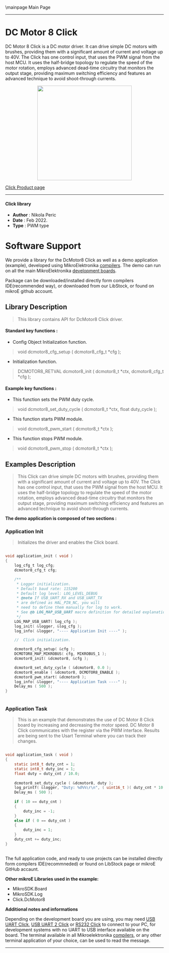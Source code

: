 \mainpage Main Page
 
---
# DC Motor 8 Click

DC Motor 8 Click is a DC motor driver. It can drive simple DC motors with brushes, providing them with a significant amount of current and voltage up to 40V. The Click has one control input, that uses the PWM signal from the host MCU. It uses the half-bridge topology to regulate the speed of the motor rotation, employs advanced dead-time circuitry that monitors the output stage, providing maximum switching efficiency and features an advanced technique to avoid shoot-through currents.

<p align="center">
  <img src="https://download.mikroe.com/images/click_for_ide/dcmotor8_click.png" height=300px>
</p>

[Click Product page](https://www.mikroe.com/dc-motor-8-click)

---


#### Click library 

- **Author**        : Nikola Peric
- **Date**          : Feb 2022.
- **Type**          : PWM type


# Software Support

We provide a library for the DcMotor8 Click 
as well as a demo application (example), developed using MikroElektronika 
[compilers](https://shop.mikroe.com/compilers). 
The demo can run on all the main MikroElektronika [development boards](https://shop.mikroe.com/development-boards).

Package can be downloaded/installed directly form compilers IDE(recommended way), or downloaded from our LibStock, or found on mikroE github account. 

## Library Description

> This library contains API for DcMotor8 Click driver.

#### Standard key functions :

- Config Object Initialization function.
> void dcmotor8_cfg_setup ( dcmotor8_cfg_t *cfg ); 
 
- Initialization function.
> DCMOTOR8_RETVAL dcmotor8_init ( dcmotor8_t *ctx, dcmotor8_cfg_t *cfg );


#### Example key functions :

- This function sets the PWM duty cycle.
> void dcmotor8_set_duty_cycle ( dcmotor8_t *ctx, float duty_cycle );
 
- This function starts PWM module.
> void dcmotor8_pwm_start ( dcmotor8_t *ctx );

- This function stops PWM module.
> void dcmotor8_pwm_stop ( dcmotor8_t *ctx );

## Examples Description

> This Click can drive simple DC motors with brushes, providing them with a significant amount 
> of current and voltage up to 40V. The Click has one control input, that uses the PWM signal 
> from the host MCU. It uses the half-bridge topology to regulate the speed of the motor 
> rotation, employs advanced dead-time circuitry that monitors the output stage, providing 
> maximum switching efficiency and features an advanced technique to avoid shoot-through 
> currents.

**The demo application is composed of two sections :**

### Application Init 

> Initializes the driver and enables the Click board.

```c

void application_init ( void )
{
    log_cfg_t log_cfg;
    dcmotor8_cfg_t cfg;

    /** 
     * Logger initialization.
     * Default baud rate: 115200
     * Default log level: LOG_LEVEL_DEBUG
     * @note If USB_UART_RX and USB_UART_TX 
     * are defined as HAL_PIN_NC, you will 
     * need to define them manually for log to work. 
     * See @b LOG_MAP_USB_UART macro definition for detailed explanation.
     */
    LOG_MAP_USB_UART( log_cfg );
    log_init( &logger, &log_cfg );
    log_info( &logger, "---- Application Init ----" );

    //  Click initialization.

    dcmotor8_cfg_setup( &cfg );
    DCMOTOR8_MAP_MIKROBUS( cfg, MIKROBUS_1 );
    dcmotor8_init( &dcmotor8, &cfg );

    dcmotor8_set_duty_cycle ( &dcmotor8, 0.0 );
    dcmotor8_enable ( &dcmotor8, DCMOTOR8_ENABLE );
    dcmotor8_pwm_start( &dcmotor8 );
    log_info( &logger, "---- Application Task ----" );
    Delay_ms ( 500 );
}
  
```

### Application Task

>  This is an example that demonstrates the use of DC Motor 8 Click
>  board by increasing and decreasing the motor speed.
>  DC Motor 8 Click communicates with the register via the PWM interface.
>  Results are being sent to the Usart Terminal where you can track their changes.

```c

void application_task ( void )
{
    static int8_t duty_cnt = 1;
    static int8_t duty_inc = 1;
    float duty = duty_cnt / 10.0;
    
    dcmotor8_set_duty_cycle ( &dcmotor8, duty );
    log_printf( &logger, "Duty: %d%%\r\n", ( uint16_t )( duty_cnt * 10 ) );
    Delay_ms ( 500 );
    
    if ( 10 == duty_cnt ) 
    {
        duty_inc = -1;
    }
    else if ( 0 == duty_cnt ) 
    {
        duty_inc = 1;
    }
    duty_cnt += duty_inc;
}
 

```

The full application code, and ready to use projects can be  installed directly form compilers IDE(recommneded) or found on LibStock page or mikroE GitHub accaunt.

**Other mikroE Libraries used in the example:** 

- MikroSDK.Board
- MikroSDK.Log
- Click.DcMotor8

**Additional notes and informations**

Depending on the development board you are using, you may need 
[USB UART Click](https://shop.mikroe.com/usb-uart-click), 
[USB UART 2 Click](https://shop.mikroe.com/usb-uart-2-click) or 
[RS232 Click](https://shop.mikroe.com/rs232-click) to connect to your PC, for 
development systems with no UART to USB interface available on the board. The 
terminal available in all Mikroelektronika 
[compilers](https://shop.mikroe.com/compilers), or any other terminal application 
of your choice, can be used to read the message.



---
